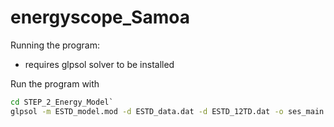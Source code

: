 # energyscope_Samoa

Running the program:

- requires glpsol solver to be installed

Run the program with

```cmd
cd STEP_2_Energy_Model`
glpsol -m ESTD_model.mod -d ESTD_data.dat -d ESTD_12TD.dat -o ses_main.out
```
